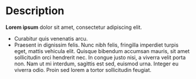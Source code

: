 # Description
**Lorem ipsum** dolor sit amet, consectetur adipiscing elit. 
- Curabitur quis venenatis arcu.
- Praesent in dignissim felis. Nunc nibh felis, fringilla imperdiet turpis eget, mattis vehicula elit. Quisque bibendum accumsan mauris, sit amet sollicitudin orci hendrerit nec. In congue justo nisi, a viverra velit porta non. Nam ut mi interdum, sagittis est sed, euismod urna. Integer eu viverra odio. Proin sed lorem a tortor sollicitudin feugiat.

